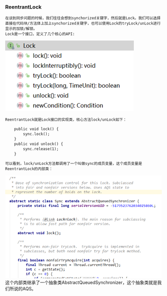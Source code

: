 ### ReentrantLock
    在谈到同步问题的时候，我们往往会想到synchorized关键字，然后就是Lock。我们可以选择直接在代码块/方法体上加上synchorized关键字，也可以使用Lock的tryLock/unLock进行显示的加锁/解锁。
    Lock是一个接口，定义了几个核心的API:
![AQS核心API](https://raw.githubusercontent.com/null23/picture/master/Thread/lock.png)

    ReentrantLock就是Lock接口的实现类，核心方法lock/unLock如下：
```
    public void lock() {
        sync.lock();
    }
    public void unlock() {
        sync.release(1);
    }
```
    可以看到，lock/unLock方法都调用了一个叫做sync的成员变量，这个成员变量是ReentrantLock的内部类：
![ReentrantLock内部类Sync-继承AQS抽象类](https://raw.githubusercontent.com/null23/picture/master/Thread/sync.png)
    这个内部类继承了一个抽象类AbstractQueuedSynchronizer，这个抽象类就是我们所说的AQS。
    